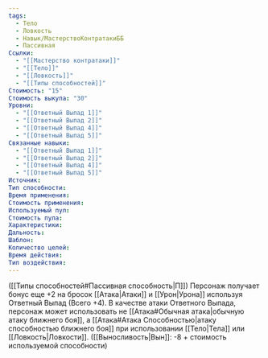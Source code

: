 ```yaml
---
tags:
  - Тело
  - Ловкость
  - Навык/МастерствоКонтратакиББ
  - Пассивная
Ссылки:
  - "[[Мастерство контратаки]]"
  - "[[Тело]]"
  - "[[Ловкость]]"
  - "[[Типы способностей]]"
Стоимость: "15"
Стоимость выкупа: "30"
Уровни:
  - "[[Ответный Выпад 1]]"
  - "[[Ответный Выпад 2]]"
  - "[[Ответный Выпад 4]]"
  - "[[Ответный Выпад 5]]"
Связанные навыки:
  - "[[Ответный Выпад 1]]"
  - "[[Ответный Выпад 2]]"
  - "[[Ответный Выпад 4]]"
  - "[[Ответный Выпад 5]]"
Источник:
Тип способности:
Время применения:
Стоимость применения:
Используемый пул:
Стоимость пула:
Характеристики:
Дальность:
Шаблон:
Количество целей:
Время действия:
Тип воздействия:
---
```

([[Типы способностей#Пассивная способность|П]]) Персонаж получает бонус еще +2 на бросок [[Атака|Атаки]] и [[Урон|Урона]] используя Ответный Выпад (Всего +4).
В качестве атаки Ответного Выпада, персонаж может использовать не [[Атака#Обычная атака|обычную атаку ближнего боя]], а [[Атака#Атака Способностью|атаку способностью ближнего боя]] при использовании [[Тело|Тела]] или [[Ловкость|Ловкости]]. ([[Выносливость|Вын]]: -8 + стоимость используемой способности)
